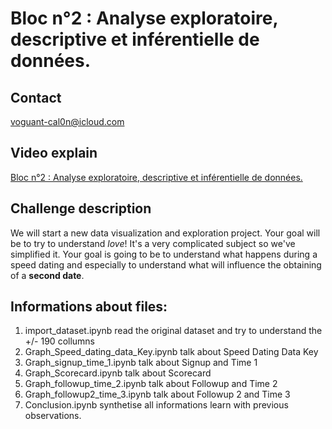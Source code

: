 # Bloc n°2 : Analyse exploratoire, descriptive et inférentielle de données.
## Contact 

[voguant-cal0n@icloud.com](mailto:voguant-cal0n@icloud.com)

## Video explain

[Bloc n°2 : Analyse exploratoire, descriptive et inférentielle de données.](https://youtu.be/30RdyQbVUVM "Bloc n°2")

## Challenge description

We will start a new data visualization and exploration project. Your goal will be to try to understand *love*! It's a very complicated subject so we've simplified it. Your goal is going to be to understand what happens during a speed dating and especially to understand what will influence the obtaining of a **second date**.


## Informations about files:

1. import_dataset.ipynb read the original dataset and try to understand the +/- 190 collumns
2. Graph_Speed_dating_data_Key.ipynb talk about Speed Dating Data Key
3. Graph_signup_time_1.ipynb talk about Signup and Time 1
4. Graph_Scorecard.ipynb talk about Scorecard
5. Graph_followup_time_2.ipynb talk about Followup and Time 2
6. Graph_followup2_time_3.ipynb talk about Followup 2 and Time 3
7. Conclusion.ipynb synthetise all informations learn with previous observations.